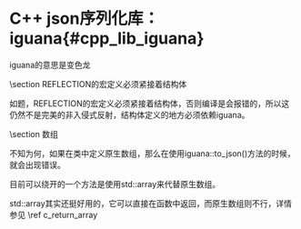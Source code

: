 C++ json序列化库：iguana{#cpp_lib_iguana}
=======================================

iguana的意思是变色龙

\section REFLECTION的宏定义必须紧接着结构体

如题，REFLECTION的宏定义必须紧接着结构体，否则编译是会报错的，所以这仍然不是完美的非入侵式反射，结构体定义的地方必须依赖iguana。

\section 数组

不知为何，如果在类中定义原生数组，那么在使用iguana::to_json()方法的时候，就会出现错误。

目前可以绕开的一个方法是使用std::array来代替原生数组。

std::array其实还挺好用的，它可以直接在函数中返回，而原生数组则不行，详情参见 \ref c_return_array 
